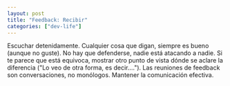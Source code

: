 ```yaml
---
layout: post
title: "Feedback: Recibir"
categories: ["dev-life"]
---
```

Escuchar detenidamente.
Cualquier cosa que digan, siempre es <!--more-->bueno (aunque no guste).
No hay que defenderse, nadie está atacando a nadie.
Si te parece que está equivoca, mostrar otro punto de vista dónde se aclare la diferencia ("Lo veo de otra forma, es decir....").
Las reuniones de feedback son conversaciones, no monólogos.
Mantener la comunicación efectiva.

